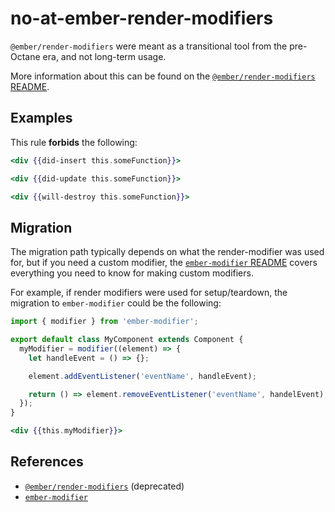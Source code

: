 # no-at-ember-render-modifiers

`@ember/render-modifiers` were meant as a transitional tool from the pre-Octane era, and not long-term usage.

More information about this can be found on the [`@ember/render-modifiers` README](https://github.com/emberjs/ember-render-modifiers#when-to-use-these-modifiers-and-when-not-to-use-them).

## Examples

This rule **forbids** the following:

```hbs
<div {{did-insert this.someFunction}}>
```

```hbs
<div {{did-update this.someFunction}}>
```

```hbs
<div {{will-destroy this.someFunction}}>
```

## Migration

The migration path typically depends on what the render-modifier was used for, but if you need a custom modifier, the [`ember-modifier` README](https://github.com/ember-modifier/ember-modifier) covers everything you need to know for making custom modifiers.

For example, if render modifiers were used for setup/teardown, the migration to `ember-modifier` could be the following:

```js
import { modifier } from 'ember-modifier';

export default class MyComponent extends Component {
  myModifier = modifier((element) => {
    let handleEvent = () => {};

    element.addEventListener('eventName', handleEvent);

    return () => element.removeEventListener('eventName', handelEvent);
  });
}
```

```hbs
<div {{this.myModifier}}>
```

## References

- [`@ember/render-modifiers`](https://github.com/emberjs/ember-render-modifiers) (deprecated)
- [`ember-modifier`](https://github.com/ember-modifier/ember-modifier)
